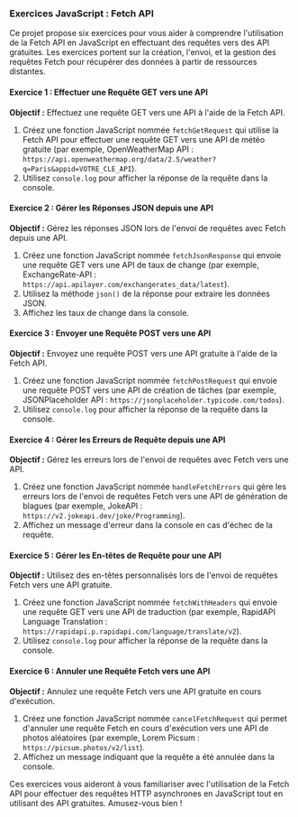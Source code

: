 ### Exercices JavaScript : Fetch API

Ce projet propose six exercices pour vous aider à comprendre l'utilisation de la Fetch API en JavaScript en effectuant des requêtes vers des API gratuites. Les exercices portent sur la création, l'envoi, et la gestion des requêtes Fetch pour récupérer des données à partir de ressources distantes.

#### Exercice 1 : Effectuer une Requête GET vers une API
**Objectif :** Effectuez une requête GET vers une API à l'aide de la Fetch API.

1. Créez une fonction JavaScript nommée `fetchGetRequest` qui utilise la Fetch API pour effectuer une requête GET vers une API de météo gratuite (par exemple, OpenWeatherMap API : `https://api.openweathermap.org/data/2.5/weather?q=Paris&appid=VOTRE_CLE_API`).
2. Utilisez `console.log` pour afficher la réponse de la requête dans la console.

#### Exercice 2 : Gérer les Réponses JSON depuis une API
**Objectif :** Gérez les réponses JSON lors de l'envoi de requêtes avec Fetch depuis une API.

1. Créez une fonction JavaScript nommée `fetchJsonResponse` qui envoie une requête GET vers une API de taux de change (par exemple, ExchangeRate-API : `https://api.apilayer.com/exchangerates_data/latest`).
2. Utilisez la méthode `json()` de la réponse pour extraire les données JSON.
3. Affichez les taux de change dans la console.

#### Exercice 3 : Envoyer une Requête POST vers une API
**Objectif :** Envoyez une requête POST vers une API gratuite à l'aide de la Fetch API.

1. Créez une fonction JavaScript nommée `fetchPostRequest` qui envoie une requête POST vers une API de création de tâches (par exemple, JSONPlaceholder API : `https://jsonplaceholder.typicode.com/todos`).
2. Utilisez `console.log` pour afficher la réponse de la requête dans la console.

#### Exercice 4 : Gérer les Erreurs de Requête depuis une API
**Objectif :** Gérez les erreurs lors de l'envoi de requêtes avec Fetch vers une API.

1. Créez une fonction JavaScript nommée `handleFetchErrors` qui gère les erreurs lors de l'envoi de requêtes Fetch vers une API de génération de blagues (par exemple, JokeAPI : `https://v2.jokeapi.dev/joke/Programming`).
2. Affichez un message d'erreur dans la console en cas d'échec de la requête.

#### Exercice 5 : Gérer les En-têtes de Requête pour une API
**Objectif :** Utilisez des en-têtes personnalisés lors de l'envoi de requêtes Fetch vers une API gratuite.

1. Créez une fonction JavaScript nommée `fetchWithHeaders` qui envoie une requête GET vers une API de traduction (par exemple, RapidAPI Language Translation : `https://rapidapi.p.rapidapi.com/language/translate/v2`).
2. Utilisez `console.log` pour afficher la réponse de la requête dans la console.

#### Exercice 6 : Annuler une Requête Fetch vers une API
**Objectif :** Annulez une requête Fetch vers une API gratuite en cours d'exécution.

1. Créez une fonction JavaScript nommée `cancelFetchRequest` qui permet d'annuler une requête Fetch en cours d'exécution vers une API de photos aléatoires (par exemple, Lorem Picsum : `https://picsum.photos/v2/list`).
2. Affichez un message indiquant que la requête a été annulée dans la console.

Ces exercices vous aideront à vous familiariser avec l'utilisation de la Fetch API pour effectuer des requêtes HTTP asynchrones en JavaScript tout en utilisant des API gratuites. Amusez-vous bien !
